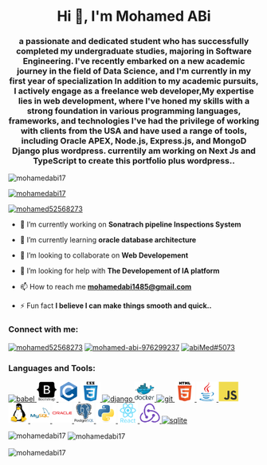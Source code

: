 <h1 align="center">Hi 👋, I'm Mohamed ABi</h1>
<h3 align="center"> a passionate and dedicated student who has successfully completed my undergraduate studies, majoring in Software Engineering. I've recently embarked on a new academic journey in the field of Data Science, and I'm currently in my first year of specialization
In addition to my academic pursuits, I actively engage as a freelance web developer,My expertise lies in web development, where I've honed my skills with a strong foundation in various programming languages, frameworks, and technologies I've had the privilege of working with clients from the USA and have used a range of tools, including Oracle APEX, Node.js, Express.js, and MongoD Django plus wordpress. currentily am working on Next Js and TypeScript to create this portfolio plus wordpress..</h3>

<p align="left"> <img src="https://komarev.com/ghpvc/?username=mohamedabi17&label=Profile%20views&color=0e75b6&style=flat" alt="mohamedabi17" /> </p>

<p align="left"> <a href="https://github.com/ryo-ma/github-profile-trophy"><img src="https://github-profile-trophy.vercel.app/?username=mohamedabi17" alt="mohamedabi17" /></a> </p>

<p align="left"> <a href="https://twitter.com/mohamed52568273" target="blank"><img src="https://img.shields.io/twitter/follow/mohamed52568273?logo=twitter&style=for-the-badge" alt="mohamed52568273" /></a> </p>

- 🔭 I’m currently working on **Sonatrach pipeline Inspections System**

- 🌱 I’m currently learning **oracle database architecture**

- 👯 I’m looking to collaborate on **Web Developement**

- 🤝 I’m looking for help with **The Developement of IA platform**

- 📫 How to reach me **mohamedabi1485@gmail.com**

- ⚡ Fun fact **I believe I can make things smooth and quick..**

<h3 align="left">Connect with me:</h3>
<p align="left">
<a href="https://twitter.com/mohamed52568273" target="blank"><img align="center" src="https://raw.githubusercontent.com/rahuldkjain/github-profile-readme-generator/master/src/images/icons/Social/twitter.svg" alt="mohamed52568273" height="30" width="40" /></a>
<a href="https://linkedin.com/in/mohamed-abi-976299237" target="blank"><img align="center" src="https://raw.githubusercontent.com/rahuldkjain/github-profile-readme-generator/master/src/images/icons/Social/linked-in-alt.svg" alt="mohamed-abi-976299237" height="30" width="40" /></a>
<a href="https://discord.gg/abiMed#5073" target="blank"><img align="center" src="https://raw.githubusercontent.com/rahuldkjain/github-profile-readme-generator/master/src/images/icons/Social/discord.svg" alt="abiMed#5073" height="30" width="40" /></a>
</p>

<h3 align="left">Languages and Tools:</h3>
<p align="left"> <a href="https://babeljs.io/" target="_blank" rel="noreferrer"> <img src="https://www.vectorlogo.zone/logos/babeljs/babeljs-icon.svg" alt="babel" width="40" height="40"/> </a> <a href="https://getbootstrap.com" target="_blank" rel="noreferrer"> <img src="https://raw.githubusercontent.com/devicons/devicon/master/icons/bootstrap/bootstrap-plain-wordmark.svg" alt="bootstrap" width="40" height="40"/> </a> <a href="https://www.cprogramming.com/" target="_blank" rel="noreferrer"> <img src="https://raw.githubusercontent.com/devicons/devicon/master/icons/c/c-original.svg" alt="c" width="40" height="40"/> </a> <a href="https://www.w3schools.com/css/" target="_blank" rel="noreferrer"> <img src="https://raw.githubusercontent.com/devicons/devicon/master/icons/css3/css3-original-wordmark.svg" alt="css3" width="40" height="40"/> </a> <a href="https://www.djangoproject.com/" target="_blank" rel="noreferrer"> <img src="https://cdn.worldvectorlogo.com/logos/django.svg" alt="django" width="40" height="40"/> </a> <a href="https://www.docker.com/" target="_blank" rel="noreferrer"> <img src="https://raw.githubusercontent.com/devicons/devicon/master/icons/docker/docker-original-wordmark.svg" alt="docker" width="40" height="40"/> </a> <a href="https://git-scm.com/" target="_blank" rel="noreferrer"> <img src="https://www.vectorlogo.zone/logos/git-scm/git-scm-icon.svg" alt="git" width="40" height="40"/> </a> <a href="https://www.w3.org/html/" target="_blank" rel="noreferrer"> <img src="https://raw.githubusercontent.com/devicons/devicon/master/icons/html5/html5-original-wordmark.svg" alt="html5" width="40" height="40"/> </a> <a href="https://www.java.com" target="_blank" rel="noreferrer"> <img src="https://raw.githubusercontent.com/devicons/devicon/master/icons/java/java-original.svg" alt="java" width="40" height="40"/> </a> <a href="https://developer.mozilla.org/en-US/docs/Web/JavaScript" target="_blank" rel="noreferrer"> <img src="https://raw.githubusercontent.com/devicons/devicon/master/icons/javascript/javascript-original.svg" alt="javascript" width="40" height="40"/> </a> <a href="https://www.linux.org/" target="_blank" rel="noreferrer"> <img src="https://raw.githubusercontent.com/devicons/devicon/master/icons/linux/linux-original.svg" alt="linux" width="40" height="40"/> </a> <a href="https://www.mysql.com/" target="_blank" rel="noreferrer"> <img src="https://raw.githubusercontent.com/devicons/devicon/master/icons/mysql/mysql-original-wordmark.svg" alt="mysql" width="40" height="40"/> </a> <a href="https://www.oracle.com/" target="_blank" rel="noreferrer"> <img src="https://raw.githubusercontent.com/devicons/devicon/master/icons/oracle/oracle-original.svg" alt="oracle" width="40" height="40"/> </a> <a href="https://www.postgresql.org" target="_blank" rel="noreferrer"> <img src="https://raw.githubusercontent.com/devicons/devicon/master/icons/postgresql/postgresql-original-wordmark.svg" alt="postgresql" width="40" height="40"/> </a> <a href="https://www.python.org" target="_blank" rel="noreferrer"> <img src="https://raw.githubusercontent.com/devicons/devicon/master/icons/python/python-original.svg" alt="python" width="40" height="40"/> </a> <a href="https://reactjs.org/" target="_blank" rel="noreferrer"> <img src="https://raw.githubusercontent.com/devicons/devicon/master/icons/react/react-original-wordmark.svg" alt="react" width="40" height="40"/> </a> <a href="https://redux.js.org" target="_blank" rel="noreferrer"> <img src="https://raw.githubusercontent.com/devicons/devicon/master/icons/redux/redux-original.svg" alt="redux" width="40" height="40"/> </a> <a href="https://www.sqlite.org/" target="_blank" rel="noreferrer"> <img src="https://www.vectorlogo.zone/logos/sqlite/sqlite-icon.svg" alt="sqlite" width="40" height="40"/> </a> </p>

<p><img align="left" src="https://github-readme-stats.vercel.app/api/top-langs?username=mohamedabi17&show_icons=true&locale=en&layout=compact" alt="mohamedabi17" /></p>

<p>&nbsp;<img align="center" src="https://github-readme-stats.vercel.app/api?username=mohamedabi17&show_icons=true&locale=en" alt="mohamedabi17" /></p>

<p><img align="center" src="https://github-readme-streak-stats.herokuapp.com/?user=mohamedabi17&" alt="mohamedabi17" /></p>
